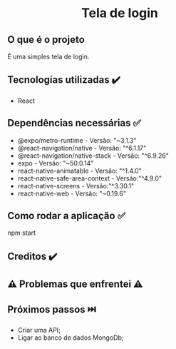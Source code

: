<h1 align="center"> Tela de login </h1>

## O que é o projeto
 É uma simples tela de login.
## Tecnologias utilizadas ✔️
  * React

## Dependências necessárias ✅
  * @expo/metro-runtime - Versão: "~3.1.3"
  * @react-navigation/native - Versão: "^6.1.17"
  * @react-navigation/native-stack - Versão: "^6.9.26"
  * expo - Versão: "~50.0.14"
  * react-native-animatable - Versão: "^1.4.0"
  * react-native-safe-area-context - Versão:"^4.9.0"
  * react-native-screens - Versão:"^3.30.1"
  * react-native-web - Versão: "~0.19.6"

## Como rodar a aplicação ✅ 
  npm start
## Creditos ✔️

## ⚠️ Problemas que enfrentei ⚠️

## Próximos passos  ⏭️ 
 * Criar uma API;
 * Ligar ao banco de dados MongoDb;
